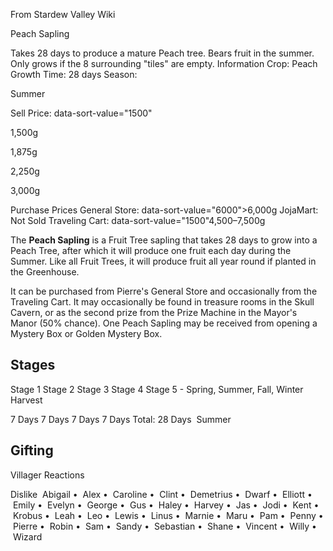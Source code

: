 From Stardew Valley Wiki

Peach Sapling

Takes 28 days to produce a mature Peach tree. Bears fruit in the summer. Only grows if the 8 surrounding "tiles" are empty. Information Crop: Peach Growth Time: 28 days Season:

Summer

Sell Price: data-sort-value="1500"

1,500g

1,875g

2,250g

3,000g

Purchase Prices General Store: data-sort-value="6000"&gt;6,000g JojaMart: Not Sold Traveling Cart: data-sort-value="1500"4,500–7,500g

The **Peach Sapling** is a Fruit Tree sapling that takes 28 days to grow into a Peach Tree, after which it will produce one fruit each day during the Summer. Like all Fruit Trees, it will produce fruit all year round if planted in the Greenhouse.

It can be purchased from Pierre's General Store and occasionally from the Traveling Cart. It may occasionally be found in treasure rooms in the Skull Cavern, or as the second prize from the Prize Machine in the Mayor's Manor (50% chance). One Peach Sapling may be received from opening a Mystery Box or Golden Mystery Box.

## Stages

Stage 1 Stage 2 Stage 3 Stage 4 Stage 5 - Spring, Summer, Fall, Winter Harvest

7 Days 7 Days 7 Days 7 Days Total: 28 Days  Summer

## Gifting

Villager Reactions

Dislike  Abigail •  Alex •  Caroline •  Clint •  Demetrius •  Dwarf •  Elliott •  Emily •  Evelyn •  George •  Gus •  Haley •  Harvey •  Jas •  Jodi •  Kent •  Krobus •  Leah •  Leo •  Lewis •  Linus •  Marnie •  Maru •  Pam •  Penny •  Pierre •  Robin •  Sam •  Sandy •  Sebastian •  Shane •  Vincent •  Willy •  Wizard